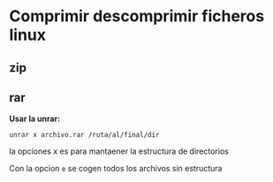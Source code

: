 # Comprimir descomprimir ficheros linux

## zip

## rar

**Usar la unrar:**

`unrar x archivo.rar /ruta/al/final/dir`

la opciones x es para mantaener la estructura de directorios

Con la opcion `e` se cogen todos los archivos sin estructura
